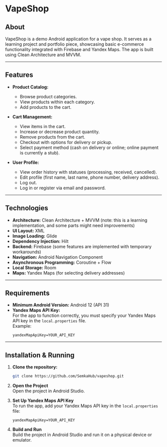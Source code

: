 # VapeShop

## About
VapeShop is a demo Android application for a vape shop. It serves as a learning project and portfolio piece, showcasing basic e-commerce functionality integrated with Firebase and Yandex Maps. The app is built using Clean Architecture and MVVM.

---

## Features


- **Product Catalog:**
  - Browse product categories.
  - View products within each category.
  - Add products to the cart.

- **Cart Management:**
  - View items in the cart.
  - Increase or decrease product quantity.
  - Remove products from the cart.
  - Checkout with options for delivery or pickup.
  - Select payment method (cash on delivery or online; online payment is currently a stub).

- **User Profile:**
  - View order history with statuses (processing, received, cancelled).
  - Edit profile (first name, last name, phone number, delivery address).
  - Log out.
  - Log in or register via email and password.

---

## Technologies

- **Architecture:** Clean Architecture + MVVM (note: this is a learning implementation, and some parts might need improvements)
- **UI Layout:** XML
- **Image Loading:** Glide
- **Dependency Injection:** Hilt
- **Backend:** Firebase (some features are implemented with temporary workarounds)
- **Navigation:** Android Navigation Component
- **Asynchronous Programming:** Coroutine + Flow
- **Local Storage:** Room
- **Maps:** Yandex Maps (for selecting delivery addresses)

---

## Requirements

- **Minimum Android Version:** Android 12 (API 31)
- **Yandex Maps API Key:**  
  For the app to function correctly, you must specify your Yandex Maps API key in the `local.properties` file.  
  Example:
    ```properties
    yandexMapApiKey=YOUR_API_KEY
---

## Installation & Running
1. **Clone the repository:**

   ```bash
   git clone https://github.com/SemkaHub/vapeshop.git

2. **Open the Project**  
   Open the project in Android Studio.

3. **Set Up Yandex Maps API Key**  
   To run the app, add your Yandex Maps API key in the `local.properties` file:
     ```properties
     yandexMapApiKey=YOUR_API_KEY

4. **Build and Run**  
Build the project in Android Studio and run it on a physical device or emulator.
